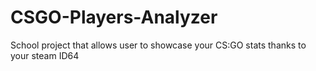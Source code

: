 # CSGO-Players-Analyzer
School project that allows user to showcase your CS:GO stats thanks to your steam ID64
